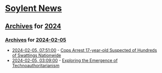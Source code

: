 # [Soylent News](../../../README.md)

## [Archives](../../index.md) for [2024](../index.md)

### [Archives](../../index.md) for [2024-02-05](index.md)

* [2024-02-05, 07:51:00](https://soylentnews.org/article.pl?sid=24/02/04/200226&from=rss) - [Cops Arrest 17-year-old Suspected of Hundreds of Swattings Nationwide](https://soylentnews.org/article.pl?sid=24/02/04/200226&from=rss)
* [2024-02-05, 03:09:00](https://soylentnews.org/article.pl?sid=24/02/04/1241205&from=rss) - [Exploring the Emergence of Technoauthoritarianism](https://soylentnews.org/article.pl?sid=24/02/04/1241205&from=rss)
